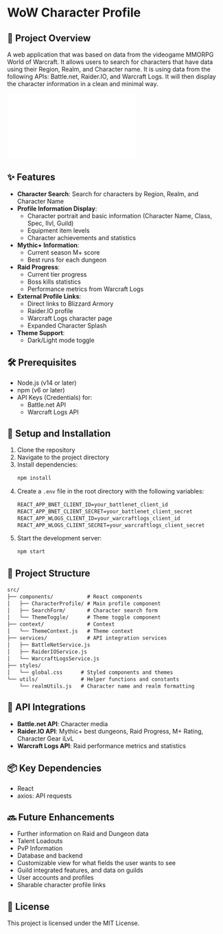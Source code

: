 # WoW Character Profile

## 💸 Project Overview
A web application that was based on data from the videogame MMORPG World of Warcraft. It allows users to search for characters that have data using their Region, Realm, and Character name. It is using data from the following APIs: Battle.net, Raider.IO, and Warcraft Logs. It will then display the character information in a clean and minimal way.


![Capstone Poster Image](/spencer-burge-blue-36x48.pdf)


## ✨ Features
- **Character Search**: Search for characters by Region, Realm, and Character Name
- **Profile Information Display**:
  - Character portrait and basic information (Character Name, Class, Spec, Ilvl, Guild)
  - Equipment item levels
  - Character achievements and statistics
- **Mythic+ Information**:
  - Current season M+ score
  - Best runs for each dungeon
- **Raid Progress**:
  - Current tier progress
  - Boss kills statistics
  - Performance metrics from Warcraft Logs
- **External Profile Links**:
  - Direct links to Blizzard Armory
  - Raider.IO profile
  - Warcraft Logs character page
  - Expanded Character Splash
- **Theme Support**:
  - Dark/Light mode toggle

## 🛠 Prerequisites
- Node.js (v14 or later)
- npm (v6 or later)
- API Keys (Credentials) for:
  - Battle.net API
  - Warcraft Logs API

## 🚀 Setup and Installation
1. Clone the repository
2. Navigate to the project directory
3. Install dependencies:
   ```bash
   npm install
   ```
4. Create a `.env` file in the root directory with the following variables:
   ```env
   REACT_APP_BNET_CLIENT_ID=your_battlenet_client_id
   REACT_APP_BNET_CLIENT_SECRET=your_battlenet_client_secret
   REACT_APP_WLOGS_CLIENT_ID=your_warcraftlogs_client_id
   REACT_APP_WLOGS_CLIENT_SECRET=your_warcraftlogs_client_secret
   ```
5. Start the development server:
   ```bash
   npm start
   ```

## 📁 Project Structure
```
src/
├── components/           # React components
│   ├── CharacterProfile/ # Main profile component
│   ├── SearchForm/       # Character search form
│   └── ThemeToggle/      # Theme toggle component
├── context/              # Context 
│   └── ThemeContext.js   # Theme context
├── services/             # API integration services
│   ├── BattleNetService.js
│   ├── RaiderIOService.js
│   └── WarcraftLogsService.js
├── styles/
│   └── global.css      # Styled components and themes
└── utils/              # Helper functions and constants
    └── realmUtils.js   # Character name and realm formatting
```

## 🔌 API Integrations
- **Battle.net API**: Character media
- **Raider.IO API**: Mythic+ best dungeons, Raid Progress, M+ Rating, Character Gear iLvL
- **Warcraft Logs API**: Raid performance metrics and statistics

## 📦 Key Dependencies
- React
- axios: API requests

## 🔜 Future Enhancements
- Further information on Raid and Dungeon data
- Talent Loadouts
- PvP Information
- Database and backend
- Customizable view for what fields the user wants to see
- Guild integrated features, and data on guilds
- User accounts and profiles
- Sharable character profile links

## 📄 License
This project is licensed under the MIT License.

